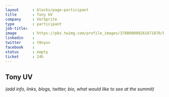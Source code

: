 ```yaml
---
layout      : blocks/page-participant
title       : Tony UV
company     : VerSprite
type        : participant
job-title:
image       : https://pbs.twimg.com/profile_images/378800000261671870/b1add9442c0a2690c3480e86a962212f_400x400.png
linkedin    :
twitter     : t0nyuv
facebook    :
status      : empty
ticket      : 24h
---
```


## Tony UV

_(add info, links, blogs, twitter, bio, what would like to see at the summit)_
